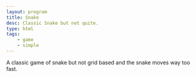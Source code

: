 ```yaml
---
layout: program
title: Snake
desc: Classic Snake but not quite. 
type: html
tags:
    - game
    - simple
---
```



A classic game of snake but not grid based and the snake moves way too fast.